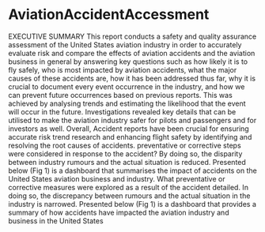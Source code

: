 # AviationAccidentAccessment
EXECUTIVE SUMMARY
This report conducts a safety and quality assurance assessment of the United States aviation 
industry in order to accurately evaluate risk and compare the effects of aviation accidents 
and the aviation business in general by answering key questions such as how likely it is to fly 
safely, who is most impacted by aviation accidents, what the major causes of these accidents 
are, how it has been addressed thus far, why it is crucial to document every event occurrence 
in the industry, and how we can prevent future occurrences based on previous reports. This 
was achieved by analysing trends and estimating the likelihood that the event will occur in 
the future.
Investigations revealed key details that can be utilised to make the aviation industry safer 
for pilots and passengers and for investors as well.
Overall, Accident reports have been crucial for ensuring accurate risk trend research and 
enhancing flight safety by identifying and resolving the root causes of accidents. preventative 
or corrective steps were considered in response to the accident? By doing so, the disparity 
between industry rumours and the actual situation is reduced. Presented below (Fig 1) is a 
dashboard that summarises the impact of accidents on the United States aviation business 
and industry. What preventative or corrective measures were explored as a result of the 
accident detailed. In doing so, the discrepancy between rumours and the actual situation in 
the industry is narrowed. Presented below (Fig 1) is a dashboard that provides a summary of 
how accidents have impacted the aviation industry and business in the United States
